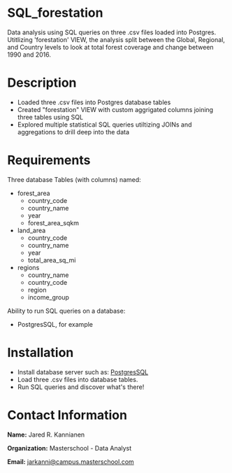 # SQL_forestation
Data analysis using SQL queries on three .csv files loaded into Postgres.
Utitlizing 'forestation' VIEW, the analysis split between the Global, Regional, and Country levels to look at total forest coverage and change between 1990 and 2016.

# Description
- Loaded three .csv files into Postgres database tables
- Created "forestation" VIEW with custom aggrigated columns joining three tables using SQL
- Explored multiple statistical SQL queries utiltizing JOINs and aggregations to drill deep into the data


# Requirements
Three database Tables (with columns) named:
- forest_area
    - country_code
    - country_name
    - year
    - forest_area_sqkm
- land_area
    - country_code
    - country_name
    - year
    - total_area_sq_mi
- regions
    - country_name
    - country_code
    - region
    - income_group

Ability to run SQL queries on a database:
  - PostgresSQL, for example


# Installation
- Install database server such as: <a href="https://www.postgresql.org/download/">PostgresSQL</a>
- Load three .csv files into database tables.
- Run SQL queries and discover what's there!


# Contact Information
**Name:** Jared R. Kannianen

**Organization:** Masterschool - Data Analyst

**Email:** jarkanni@campus.masterschool.com
